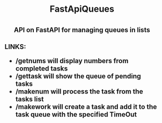 <h1 align="center">FastApiQueues<h1>

<h2 align="center">
API on FastAPI for managing queues in lists
</h2>

<h2>
  
LINKS:
  
- /getnums will display numbers from completed tasks
- /gettask will show the queue of pending tasks
- /makenum will process the task from the tasks list
- /makework will create a task and add it to the task queue with the specified TimeOut

</h2>
